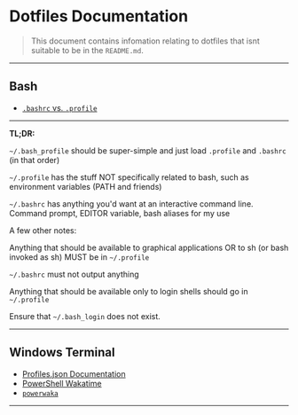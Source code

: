 # Dotfiles Documentation

> This document contains infomation relating to dotfiles that isnt suitable to be in the `README.md`.

---

## Bash

* [`.bashrc` vs. `.profile`](https://superuser.com/questions/789448/choosing-between-bashrc-profile-bash-profile-etc)

---

**TL;DR:**

  `~/.bash_profile` should be super-simple and just load `.profile` and `.bashrc` (in that order)

  `~/.profile` has the stuff NOT specifically related to bash, such as environment variables (PATH and friends)

  `~/.bashrc` has anything you'd want at an interactive command line. Command prompt, EDITOR variable, bash aliases for my use

A few other notes:

  Anything that should be available to graphical applications OR to sh (or bash invoked as sh) MUST be in `~/.profile`

  `~/.bashrc` must not output anything

  Anything that should be available only to login shells should go in `~/.profile`

  Ensure that `~/.bash_login` does not exist.

---

## Windows Terminal

* [Profiles.json Documentation](https://github.com/microsoft/terminal/blob/master/doc/cascadia/SettingsSchema.md)
* [PowerShell Wakatime](https://github.com/wakatime/wakatime/issues/126)
* [`powerwaka`](https://github.com/iamkarlson/powerwaka)

---
